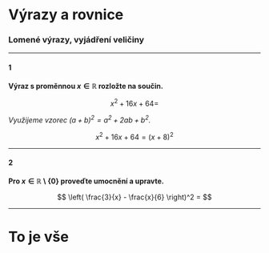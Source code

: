 # Výrazy a rovnice

### Lomené výrazy, vyjádření veličiny

---

#### 1

**Výraz s proměnnou $x \in \mathbb{R}$ rozložte na součin.**

$$
x^2 + 16x + 64 =
$$

*Využijeme vzorec $(a+b)^2 = a^2 + 2ab + b^2$.*

$$
x^2 + 16x + 64 = (x + 8)^2
$$

---

#### 2

**Pro $x \in \mathbb{R} \setminus \{0\}$ proveďte umocnění a upravte.**

$$
\left( \frac{3}{x} - \frac{x}{6} \right)^2 =
$$

---

# To je vše
